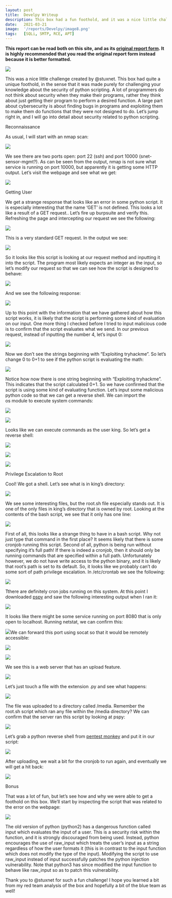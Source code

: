 ```yaml
---
layout: post
title:  Develpy Writeup
description: This box had a fun foothold, and it was a nice little challenge that showed the importance of making your programs secure. I highly recommend you read this writeup, as after exploiting the program, I go over how to patch it to make it more secure.
date:   2021-03-21 
image:  '/reports/Develpy/image8.png'
tags:   [SQLi, SMTP, RCE, APT]
---
```


**This report can be read both on this site, and as its <a href = "https://0xd4y.github.io/reports/Develpy%20Writeup.pdf">original report form</a>. It is highly recommended that you read the original report form instead because it is better formatted.**

![](/reports/Develpy/image28.png)

This was a nice little challenge created by @stuxnet. This box had quite a unique foothold, in the sense that it was made purely for challenging your knowledge about the security of python scripting. A lot of programmers do not think about security when they make their programs, rather they think about just getting their program to perform a desired function. A large part about cybersecurity is about finding bugs in programs and exploiting them to make them do functions that they were not designed to do. Let’s jump right in, and I will go into detail about security related to python scripting.

Reconnaissance

As usual, I will start with an nmap scan:

![](/reports/Develpy/image19.png)

We see there are two ports open: port 22 (ssh) and port 10000 (snet-sensor-mgmt?). As can be seen from the output, nmap is not sure what service is running on port 10000, but apparently it is getting some HTTP output. Let’s visit the webpage and see what we get:

![](/reports/Develpy/image26.png)

Getting User

We get a strange response that looks like an error in some python script. It is especially interesting that the name ‘GET’ is not defined. This looks a lot like a result of a GET request.. Let’s fire up burpsuite and verify this. Refreshing the page and intercepting our request we see the following:

![](/reports/Develpy/image2.png)

This is a very standard GET request. In the output we see:

![](/reports/Develpy/image10.png)

So it looks like this script is looking at our request method and inputting it into the script. The program most likely expects an integer as the input, so let’s modify our request so that we can see how the script is designed to behave:

![](/reports/Develpy/image22.png)

And we see the following response:

![](/reports/Develpy/image11.png)

Up to this point with the information that we have gathered about how this script works, it is likely that the script is performing some kind of evaluation on our input. One more thing I checked before I tried to input malicious code is to confirm that the script evaluates what we send. In our previous request, instead of inputting the number 4, let’s input 0:

![](/reports/Develpy/image25.png)

Now we don’t see the strings beginning with “Exploiting tryhackme”. So let’s change 0 to 0+1 to see if the python script is evaluating the math:

![](/reports/Develpy/image18.png)

Notice how now there is one string beginning with “Exploiting tryhackme”. This indicates that the script calculated 0+1. So we have confirmed that the script is using some kind of evaluating function. Let’s input some malicious python code so that we can get a reverse shell. We can import the os module to execute system commands:

![](/reports/Develpy/image16.png)

![](/reports/Develpy/image5.png)

Looks like we can execute commands as the user king. So let’s get a reverse shell:

![](/reports/Develpy/image12.png)

![](/reports/Develpy/image14.png)

![](/reports/Develpy/image9.png)

Privilege Escalation to Root

Cool! We got a shell. Let’s see what is in king’s directory:

![](/reports/Develpy/image3.png)

We see some interesting files, but the root.sh file especially stands out. It is one of the only files in king’s directory that is owned by root. Looking at the contents of the bash script, we see that it only has one line:

![](/reports/Develpy/image20.png)

First of all, this looks like a strange thing to have in a bash script. Why not just type that command in the first place? It seems likely that there is some cronjob running this script. Second of all, python is being run without specifying it’s full path! If there is indeed a cronjob, then it should only be running commands that are specified within a full path. Unfortunately however, we do not have write access to the python binary, and it is likely that root’s path is set to its default. So, it looks like we probably can’t do some sort of path privilege escalation. In /etc/crontab we see the following:

![](/reports/Develpy/image27.png)

Tthere are definitely cron jobs running on this system. At this point I downloaded [pspy](https://www.google.com/url?q=https://github.com/DominicBreuker/pspy&sa=D&source=editors&ust=1653961217842478&usg=AOvVaw3Xy4wBS6ssPN4XQD4bXbER) and saw the following interesting output when I ran it:

![](/reports/Develpy/image23.png)

It looks like there might be some service running on port 8080 that is only open to localhost. Running netstat, we can confirm this:

![](/reports/Develpy/image15.png)We can forward this port using socat so that it would be remotely accessible:

![](/reports/Develpy/image24.png)

![](/reports/Develpy/image13.png)

We see this is a web server that has an upload feature.

![](/reports/Develpy/image6.png)

Let’s just touch a file with the extension .py and see what happens:

![](/reports/Develpy/image1.png)

The file was uploaded to a directory called /media. Remember the root.sh script which ran any file within the /media directory? We can confirm that the server ran this script by looking at pspy:

![](/reports/Develpy/image7.png)

Let’s grab a python reverse shell from [pentest monkey](https://www.google.com/url?q=http://pentestmonkey.net/cheat-sheet/shells/reverse-shell-cheat-sheet&sa=D&source=editors&ust=1653961217844668&usg=AOvVaw3T0s2eu-ixwvfoqmeVXd6_) and put it in our script:

![](/reports/Develpy/image17.png)

After uploading, we wait a bit for the cronjob to run again, and eventually we will get a hit back:

![](/reports/Develpy/image4.png)

Bonus

That was a lot of fun, but let’s see how and why we were able to get a foothold on this box. We’ll start by inspecting the script that was related to the error on the webpage:

![](/reports/Develpy/image21.png)

The old version of python (python2) has a dangerous function called input which evaluates the input of a user. This is a security risk within the function, and it is strongly discouraged from being used. Instead, python encourages the use of raw\_input which treats the user’s input as a string regardless of how the user formats it (this is in contrast to the input function which does not modify the type of the input). Modifying the script to use raw\_input instead of input successfully patches the python injection vulnerability. Note that python3 has since modified the input function to behave like raw\_input so as to patch this vulnerability.

Thank you to @stuxnet for such a fun challenge! I hope you learned a bit from my red team analysis of the box and hopefully a bit of the blue team as well!
